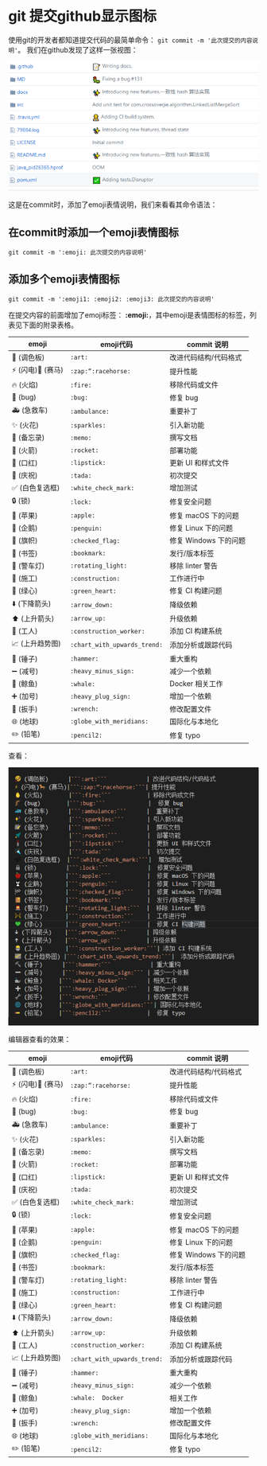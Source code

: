# git 提交github显示图标

使用git的开发者都知道提交代码的最简单命令： ```git commit -m '此次提交的内容说明'```。
我们在github发现了这样一张视图：

![](git-emoji.png)

这是在commit时，添加了emoji表情说明，我们来看看其命令语法：


## 在commit时添加一个emoji表情图标
```git
git commit -m ':emoji: 此次提交的内容说明'
```

## 添加多个emoji表情图标

```git
git commit -m ':emoji1: :emoji2: :emoji3: 此次提交的内容说明'
```

在提交内容的前面增加了emoji标签：  **:emoji:**，其中emoji是表情图标的标签，列表见下面的附录表格。


|emoji|	emoji代码	|commit 说明
|----|----|----|
|:art: (调色板)|	```:art:```	|改进代码结构/代码格式
|:zap: (闪电):racehorse: (赛马)|	```:zap:“:racehorse:```	|提升性能
|:fire: (火焰)|	```:fire:```|	移除代码或文件
|:bug: (bug)|	```:bug:```	|修复 bug
|:ambulance: (急救车)|	```:ambulance:```|	重要补丁
|:sparkles: (火花)|	```:sparkles:```	|引入新功能
|:memo: (备忘录)	|```:memo:```	|撰写文档
|:rocket: (火箭)	|```:rocket:```	|部署功能
|:lipstick: (口红)	|```:lipstick:```	|更新 UI 和样式文件
|:tada: (庆祝)	|```:tada:```	|初次提交
|:white_check_mark: (白色复选框)	|```:white_check_mark:```	|增加测试
|:lock: (锁)	|```:lock:```	|修复安全问题
|:apple: (苹果)	|```:apple:```|	修复 macOS 下的问题
|:penguin: (企鹅)|	```:penguin:```|	修复 Linux 下的问题
|:checkered_flag: (旗帜)|	```:checked_flag:```	|修复 Windows 下的问题
|:bookmark: (书签)|	```:bookmark:```	|发行/版本标签
|:rotating_light: (警车灯)|	```:rotating_light:```	|移除 linter 警告
|:construction: (施工)|	```:construction:```	|工作进行中
|:green_heart: (绿心)	|```:green_heart:```	|修复 CI 构建问题
|:arrow_down: (下降箭头)	|```:arrow_down:```	|降级依赖
|:arrow_up: (上升箭头)|	```:arrow_up:```	|升级依赖
|:construction_worker: (工人)|	```:construction_worker:```	|添加 CI 构建系统
|:chart_with_upwards_trend: (上升趋势图)|	```:chart_with_upwards_trend:```	|添加分析或跟踪代码
|:hammer: (锤子)|	```:hammer:```	|重大重构
|:heavy_minus_sign: (减号)|	```:heavy_minus_sign:```|	减少一个依赖
|:whale: (鲸鱼)	|```:whale:```	|Docker 相关工作
|:heavy_plus_sign: (加号)|	```:heavy_plug_sign:```	|增加一个依赖
|:wrench: (扳手)	|```:wrench:```	|修改配置文件
|:globe_with_meridians: (地球)|	```:globe_with_meridians:```|	国际化与本地化
|:pencil2: (铅笔)|	```:pencil2:```|	修复 typo


查看：

![](git_emoji.png)

编辑器查看的效果：

|emoji|	emoji代码	|commit 说明
|----|----|----|
|🎨 (调色板)|```:art:```  |  改进代码结构/代码格式
|⚡ (闪电)🐎 (赛马)|```:zap:“:racehorse:```  |  提升性能
|🔥 (火焰)|```:fire:```  |  移除代码或文件
|🐛 (bug)|```:bug:```|	修复 bug
|🚑 (急救车)|```:ambulance:```  |	 重要补丁
|✨ (火花)|```:sparkles:```  |	 引入新功能
|📝 (备忘录)|```:memo:```  |	撰写文档
|🚀 (火箭)|```:rocket:```  |	部署功能
|💄 (口红)|```:lipstick:```  |	更新 UI 和样式文件
|🎉 (庆祝)|```:tada:```  |	初次提交
|✅ (白色复选框)|```:white_check_mark:``` |	增加测试
|🔒 (锁)|```:lock:``` |	修复安全问题
|🍎 (苹果)|```:apple:```  |	修复 macOS 下的问题
|🐧 (企鹅)|```:penguin:```  |	修复 Linux 下的问题
|🏁 (旗帜)|```:checked_flag:```   |	修复 Windows 下的问题
|🔖 (书签)|```:bookmark:```   |	发行/版本标签
|🚨 (警车灯)|```:rotating_light:```  |	移除 linter 警告
|🚧 (施工)|```:construction:```   |	工作进行中
|💚 (绿心)|```:green_heart:```  |	修复 CI 构建问题
|⬇️ (下降箭头)|```:arrow_down:```   |	降级依赖
|⬆️ (上升箭头)|```:arrow_up:```  |	升级依赖
|👷 (工人)|```:construction_worker:```|	添加 CI 构建系统
|📈 (上升趋势图)|```:chart_with_upwards_trend:```|	添加分析或跟踪代码
|🔨 (锤子)|```:hammer:```   |	重大重构
|➖ (减号)|```:heavy_minus_sign:``` |	减少一个依赖
|🐳 (鲸鱼)|```:whale:	Docker```  | 相关工作
|➕ (加号)|```:heavy_plug_sign:```  |	增加一个依赖
|🔧 (扳手)|```:wrench:```  | 修改配置文件
|🌐 (地球)|```:globe_with_meridians:```| 国际化与本地化
|✏️ (铅笔)|```:pencil2:```  |	修复 typo

